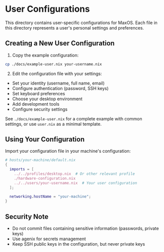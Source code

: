 # User Configurations

This directory contains user-specific configurations for MaxOS. Each file in this directory represents a user's personal settings and preferences.

## Creating a New User Configuration

1. Copy the example configuration:
```bash
cp ./docs/example-user.nix your-username.nix
```

2. Edit the configuration file with your settings:
- Set your identity (username, full name, email)
- Configure authentication (password, SSH keys)
- Set keyboard preferences
- Choose your desktop environment
- Add development tools
- Configure security settings

See `./docs/example-user.nix` for a complete example with common settings, or use `user.nix` as a minimal template.

## Using Your Configuration

Import your configuration file in your machine's configuration:

```nix
# hosts/your-machine/default.nix
{
  imports = [
    ../../profiles/desktop.nix  # Or other relevant profile
    ./hardware-configuration.nix
    ../../users/your-username.nix  # Your user configuration
  ];
  
  networking.hostName = "your-machine";
}
```

## Security Note

- Do not commit files containing sensitive information (passwords, private keys)
- Use agenix for secrets management
- Keep SSH public keys in the configuration, but never private keys
